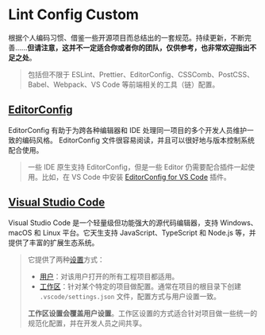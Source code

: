 # Lint Config Custom

根据个人编码习惯、借鉴一些开源项目而总结出的一套规范。持续更新，不断完善......**但请注意，这并不一定适合你或者你的团队，仅供参考，也非常欢迎指出不足之处**。

> 包括但不限于 ESLint、Prettier、EditorConfig、CSSComb、PostCSS、Babel、Webpack、VS Code 等前端相关的工具（链）配置。

## [EditorConfig](https://editorconfig.org/)

EditorConfig 有助于为跨各种编辑器和 IDE 处理同一项目的多个开发人员维护一致的编码风格。 EditorConfig 文件很容易阅读，并且可以很好地与版本控制系统配合使用。

> 一些 IDE 原生支持 EditorConfig，但是一些 Editor 仍需要配合插件一起使用。比如，在 VS Code 中安装 [EditorConfig for VS Code](https://marketplace.visualstudio.com/items?itemName=EditorConfig.EditorConfig) 插件。

## [Visual Studio Code](https://code.visualstudio.com/)

Visual Studio Code 是一个轻量级但功能强大的源代码编辑器，支持 Windows、macOS 和 Linux 平台。它天生支持 JavaScript、TypeScript 和 Node.js 等，并提供了丰富的扩展生态系统。

> 它提供了两种[设置](https://code.visualstudio.com/docs/getstarted/settings)方式：
>
> - [用户]()：对该用户打开的所有工程项目都适用。
> - [工作区]()：针对某个特定的项目做配置。通常在项目的根目录下创建 `.vscode/settings.json` 文件，配置方式与用户设置一致。
>
> **工作区设置会覆盖用户设置**。工作区设置的方式适合针对项目做一些统一的规范化配置，并在开发人员之间共享。

